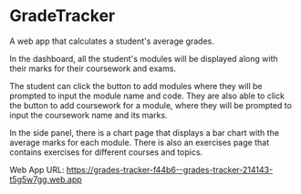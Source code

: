 # GradeTracker

A web app that calculates a student's average grades. 

In the dashboard, all the student's modules will be displayed along with their marks for their coursework and exams. 

The student can click the button to add modules where they will be prompted to input the module name and code. They are also able to click the button to add coursework for a module, where they will be prompted to input the coursework name and its marks.

In the side panel, there is a chart page that displays a bar chart with the average marks for each module. There is also an exercises page that contains exercises for different courses and topics.

Web App URL: https://grades-tracker-f44b6--grades-tracker-214143-t5g5w7gg.web.app
